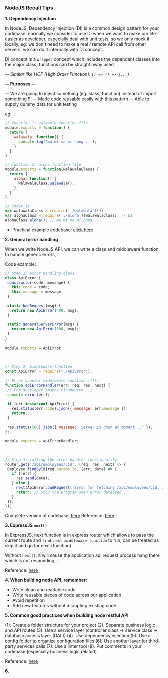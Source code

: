 ### NodeJS Recall Tips

<b>1. Dependency Injection</b>

In NodeJS, Dependency Injection (DI) is a common design pattern for your codebase, normally we consider to use DI when we want to make our life easier as developer, especially deal with unit tests, so we only mock it locally, eg: we don't need to make a real / remote API call from other servers, we can do it internally with DI concept.

<string>DI concept is a `wrapper` concept which includes the dependent classes into the major class, functions can be straight away used</string>

<i>-- Similar like HOF (High Order Function): `() => () => {...}`</i>

<b>-- Purposes --</b>

-- We are going to inject something (eg: class, function) instead of import something !!!
-- Made code reusable easily with this pattern
-- Able to supply dummy data for unit testing

eg:

```js
// function 1: walawala function file
module.exports = function() {
  return {
    walawala: function() {
      console.log('ma mi ma mi hong ..');
    }
  }
}

// function 2: aloha function file
module.exports = function(walawalaClass) {
  return {
    aloha: function() {
      walawalaClass.walawala();
    }
  }
}

// index.js
var walawalaClass = require('./walawala')();
var alohaClass = require('./aloha')(walawalaClass); // DI
alohaClass.aloha(); // ma mi ma mi hong ..
```

* Practical example codebase: <a href="https://github.com/DamengRandom/node-dependency-injection-concept" target="_blank">click here</a>


<b>2. General error handling</b>
 
When we write NodeJS API, we can write a class and middleware function to handle generic errors,
 
Code example:
 
```js
// Step 1: error handling class
class ApiError {
 constructor(code, message) {
   this.code = code;
   this.message = message;
 }
 
 static badRequest(msg) {
   return new ApiError(400, msg);
 }
 
 static generalServerError(msg) {
   return new ApiError(500, msg);
 }
}
 
module.exports = ApiError;
 
 
 
// Step 2: middleware function
const ApiError = require("./ApiError");
 
// Error handler middleware function !!!!!
function apiErrorHandler(err, req, res, next) {
 // For developer (maybe cloudwatch ..)
 console.error(err);
 
 if (err instanceof ApiError) {
   res.status(err.code).json({ message: err.message });
   return;
 }
 
 res.status(500).json({ message: 'Server is down at moment ..' });
};
 
module.exports = apiErrorHandler;
 
 
 
// Step 3: calling the error handler functionality:
router.get('/api/employees/:id', (req, res, next) => {
 Employee.findById(req.params.id, (err, data) => {
   if (!err) {
     res.send(data);
   } else {
     next(ApiError.badRequest(`Error for fetching /api/employees/:id, details are: ${err}`));
     return; // stop the program when error detected ..
   }
 });
});
```
 
Complete version of codebase: <a href="" target="_blank">here</a>
Reference: <a href="youtube.com/watch?v=DyqVqaf1KnA" target="_blank">here</a>


<b>3. ExpressJS `next()`</b>

In ExpressJS, next function is in express router which allows to pass the current route and `find next middleware function` to run, can be treated as skip it and go for next (function)

Without `next()`, it will cause the application api request process hang there which is not responding ...
 
Reference: <a href="https://expressjs.com/en/guide/writing-middleware.html">here</a>


<b>4. When building node API, remember:</b>

  - Write clean and readable code
  - Write reusable pieces of code across our application
  - Avoid repetition
  - Add new features without disrupting existing code


<b>5. Common good practices when building node restful API</b>

(1). Create a folder structure for your project
(2). Separate business logic and API routes
(3). Use a service layer (controller class -> service class -> database access layer (DAL))
(4). Use dependency injection
(5). Use a config folder to organize configuration files
(6). Use another layer for third-party services calls
(7). Use a linter tool
(8). Put comments in your codebase (especially business logic related)

Reference: <a href="https://blog.logrocket.com/the-perfect-architecture-flow-for-your-next-node-js-project/#rule3useaservicelayer" target="_blank">here</a>


<b>6. </b>